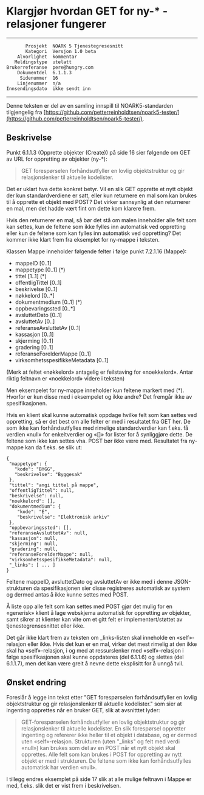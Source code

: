 Klargjør hvordan GET for ny-* -relasjoner fungerer
==================================================

 ------------------  ---------------------------------
           Prosjekt  NOARK 5 Tjenestegresesnitt
           Kategori  Versjon 1.0 beta
        Alvorlighet  kommentar
       Meldingstype  utelatt
    Brukerreferanse  pere@hungry.com
        Dokumentdel  6.1.1.3
         Sidenummer  16
        Linjenummer  n/a
    Innsendingsdato  ikke sendt inn
 ------------------  ---------------------------------

Denne teksten er del av en samling innspill til NOARK5-standarden
tilgjengelig fra [https://github.com/petterreinholdtsen/noark5-tester/](https://github.com/petterreinholdtsen/noark5-tester/).

Beskrivelse
-----------

Punkt 6.1.1.3 (Opprette objekter (Create)) på side 16 sier følgende om
GET av URL for oppretting av objekter (ny-*):

> GET forespørselen forhåndsutfyller en lovlig objektstruktur og gir
> relasjonslenker til aktuelle kodelister.

Det er uklart hva dette konkret betyr.  Vil en slik GET opprette et
nytt objekt der kun standardverdiene er satt, eller kun returnere en
mal som kan brukes til å opprette et objekt med POST?  Det virker
sannsynlig at den returnerer en mal, men det hadde vært fint om dette
kom klarere frem.

Hvis den returnerer en mal, så bør det stå om malen inneholder alle
felt som kan settes, kun de feltene som ikke fylles inn automatisk ved
oppretting eller kun de feltene som kan fylles inn automatisk ved
oppretting?  Det kommer ikke klart frem fra eksemplet for ny-mappe i
teksten.

Klassen Mappe inneholder følgende felter i følge punkt 7.2.1.16
(Mappe):

 * mappeID [0..1]
 * mappetype [0..1] (*)
 * tittel [1..1] (*)
 * offentligTittel [0..1]
 * beskrivelse [0..1]
 * nøkkelord [0..*]
 * dokumentmedium [0..1] (*)
 * oppbevaringssted [0..*]
 * avsluttetDato [0..1]
 * avsluttetAv [0..]
 * referanseAvsluttetAv [0..1]
 * kassasjon [0..1]
 * skjerming [0..1]
 * gradering [0..1]
 * referanseForelderMappe [0..1]
 * virksomhetsspesifikkeMetadata [0..1]

(Merk at feltet «nøkkelord» antagelig er feilstaving for «noekkelord».
Antar riktig feltnavn er «noekkelord» videre i teksten)

Men eksempelet for ny-mappe inneholder kun feltene markert med (*).
Hvorfor er kun disse med i eksempelet og ikke andre?  Det fremgår ikke
av spesifikasjonen.

Hvis en klient skal kunne automatisk oppdage hvilke felt som kan
settes ved oppretting, så er det best om alle felter er med i
resultatet fra GET her.  De som ikke kan forhåndsutfylles med rimelige
standardverdier kan f.eks. få verdien «null» for enkeltverdier og «[]»
for lister for å synliggjøre dette.  De feltene som ikke kan settes
vha. POST bør ikke være med.  Resultatet fra ny-mappe kan da f.eks. se
slik ut:

```
{
 "mappetype": {
   "kode": "BYGG",
   "beskrivelse": "Byggesak"
 },
 "tittel": "angi tittel på mappe",
 "offentligTittel": null,
 "beskrivelse": null,
 "noekkelord": [],
 "dokumentmedium": {
    "kode": "E",
    "beskrivelse": "Elektronisk arkiv"
 },
 "oppbevaringssted": [],
 "referanseAvsluttetAv": null,
 "kassasjon": null,
 "skjerming": null,
 "gradering": null,
 "referanseForelderMappe": null,
 "virksomhetsspesifikkeMetadata": null,
 "_links": [ ... ]
}
```

Feltene mappeID, avsluttetDato og avsluttetAv er ikke med i denne
JSON-strukturen da spesifikasjonen sier disse registreres automatisk
av system og dermed antas å ikke kunne settes med POST.

Å liste opp alle felt som kan settes med POST gjør det mulig for en
«generisk» klient å lage webskjema automatisk for oppretting av
objekter, samt sikrer at klienter kan vite om et gitt felt er
implementert/støttet av tjenestegrensesnittet eller ikke.

Det går ikke klart frem av teksten om \_links-listen skal inneholde en
«self»-relasjon eller ikke.  Hvis det kun er en mal, virker det mest
rimelig at den ikke skal ha «self»-relasjon, i og med at ressurslenker
med «self»-relasjon i følge spesifikasjonen skal kunne oppdateres (del
6.1.1.6) og slettes (del 6.1.1.7), men det kan være greit å nevne
dette eksplisitt for å unngå tvil.

Ønsket endring
--------------

Foreslår å legge inn tekst etter "GET forespørselen forhåndsutfyller
en lovlig objektstruktur og gir relasjonslenker til aktuelle
kodelister." som sier at ingenting opprettes når en bruker GET, slik
at avsnitttet lyder:

> GET-forespørselen forhåndsutfyller en lovlig objektstruktur og gir
> relasjonslenker til aktuelle kodelister.  En slik forespørsel
> oppretter ingenting og refererer ikke heller til et objekt i
> database, og er dermed uten «self»-relasjon. Strukturen (uten
> "\_links" og felt med verdi «null») kan brukes som del av en POST
> når et nytt objekt skal opprettes.  Alle felt som kan brukes i POST
> for oppretting av nytt objekt er med i strukturen.  De feltene som
> ikke kan forhåndsutfylles automatisk har verdien «null».

I tillegg endres eksemplet på side 17 slik at alle mulige feltnavn i
Mappe er med, f.eks. slik det er vist frem i beskrivelsen.
